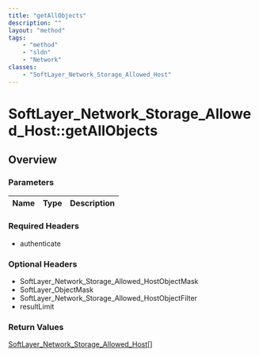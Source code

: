 ```yaml
---
title: "getAllObjects"
description: ""
layout: "method"
tags:
    - "method"
    - "sldn"
    - "Network"
classes:
    - "SoftLayer_Network_Storage_Allowed_Host"
---
```

# SoftLayer_Network_Storage_Allowed_Host::getAllObjects
## Overview 


### Parameters 
|Name | Type | Description |
| --- | --- | --- |


### Required Headers
* authenticate

### Optional Headers
* SoftLayer_Network_Storage_Allowed_HostObjectMask
* SoftLayer_ObjectMask
* SoftLayer_Network_Storage_Allowed_HostObjectFilter
* resultLimit

### Return Values
<a href='/reference/datatypes/SoftLayer_Network_Storage_Allowed_Host'>SoftLayer_Network_Storage_Allowed_Host[] </a>
